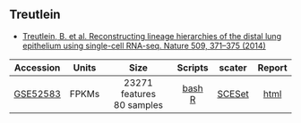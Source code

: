 ## Treutlein
* [Treutlein, B. et al. Reconstructing lineage hierarchies of the distal lung epithelium using single-cell RNA-seq. Nature 509, 371–375 (2014)](http://dx.doi.org/10.1038/nature13173)

|Accession|Units|Size|Scripts|scater|Report|
|:-:|:-:|:-:|:-:|:-:|:-:|
|[GSE52583](https://www.ncbi.nlm.nih.gov/geo/query/acc.cgi?acc=GSE52583)|FPKMs|23271 features<br>80 samples |[bash](https://github.com/hemberg-lab/scRNA.seq.datasets/blob/master/bash/treutlein.sh)<br>[R](https://github.com/hemberg-lab/scRNA.seq.datasets/blob/master/R/treutlein.R)|[SCESet](https://scrnaseq-public-datasets.s3.amazonaws.com/scater-objects/treutlein.rds)|[html](https://scrnaseq-public-datasets.s3.amazonaws.com/scater-reports/treutlein.html)|
